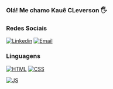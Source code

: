 ### Olá! Me chamo Kauê CLeverson 🖐

### Redes Sociais

[![Linkedin](https://img.shields.io/badge/LinkedIn-0077B5?style=for-the-badge&logo=linkedin&logoColor=white)](https://www.linkedin.com/in/kau%C3%AA-cleverson-b5049a2b6/)
[![Email](https://img.shields.io/badge/Gmail-D14836?style=for-the-badge&logo=gmail&logoColor=white)](kauecleversonr@gmail.com)
### Linguagens
[![HTML](https://img.shields.io/badge/HTML-239120?style=for-the-badge&logo=html5&logoColor=white)]()
[![CSS](https://img.shields.io/badge/CSS-239120?&style=for-the-badge&logo=css3&logoColor=white)]()

[![JS](https://img.shields.io/badge/JavaScript-323330?style=for-the-badge&logo=javascript&logoColor=F7DF1E)]()
